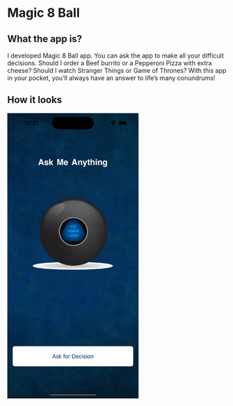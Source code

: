 # Magic 8 Ball

## What the app is?

I developed Magic 8 Ball app. You can ask the app to make all your difficult decisions. Should I order a Beef burrito or a Pepperoni Pizza with extra cheese? Should I watch Stranger Things or Game of Thrones? With this app in your pocket, you’ll always have an answer to life’s many conundrums!

## How it looks

<img src="Documentation/Magic-8-ball.png" width="300"/>
